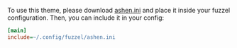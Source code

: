 To use this theme, please download
[ashen.ini](https://git.sr.ht/~ficd/ashen/blob/main/fuzzel/ashen.ini) and place
it inside your fuzzel configuration. Then, you can include it in your config:

```ini
[main]
include=~/.config/fuzzel/ashen.ini
```
